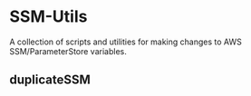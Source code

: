 # SSM-Utils

A collection of scripts and utilities for making changes to AWS SSM/ParameterStore variables.


## duplicateSSM
